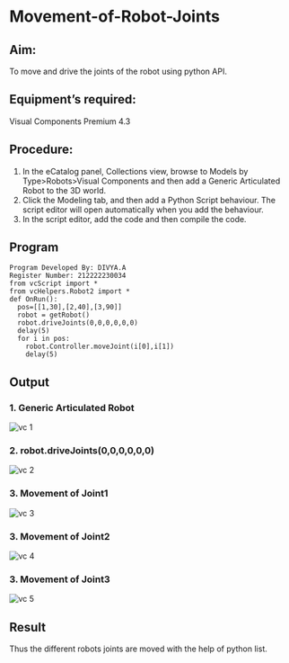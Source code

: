 # Movement-of-Robot-Joints
## Aim:  
To move and drive the joints of the robot using python API.

## Equipment’s required:

Visual Components Premium 4.3

## Procedure:

1. 	In the eCatalog panel, Collections view, browse to Models by Type>Robots>Visual Components and then add a Generic Articulated Robot to the 3D world.
2. 	Click the Modeling tab, and then add a Python Script behaviour. The script editor will open automatically when you add the behaviour.
3. 	In the script editor, add the code and then compile the code.

## Program
```
Program Developed By: DIVYA.A
Register Number: 212222230034
from vcScript import *
from vcHelpers.Robot2 import *
def OnRun():
  pos=[[1,30],[2,40],[3,90]]
  robot = getRobot()
  robot.driveJoints(0,0,0,0,0,0)
  delay(5)
  for i in pos:
    robot.Controller.moveJoint(i[0],i[1])
    delay(5)

```
## Output
### 1. Generic Articulated Robot
![vc 1](https://github.com/Divya110205/Movement-of-Robot-Joints/assets/119404855/280c64f8-a3eb-46bf-a48e-ad7b595e42ed)




### 2. robot.driveJoints(0,0,0,0,0,0)
![vc 2](https://github.com/Divya110205/Movement-of-Robot-Joints/assets/119404855/ace04059-707a-40a5-8234-545b1cfd31ba)


### 3. Movement of Joint1
![vc 3](https://github.com/Divya110205/Movement-of-Robot-Joints/assets/119404855/b3c06a4b-3dd2-40f5-a7e2-544dbd1d0ad7)


### 3. Movement of Joint2
![vc 4](https://github.com/Divya110205/Movement-of-Robot-Joints/assets/119404855/ad5f8f7d-f838-4860-9c62-8a93f4602fb3)

### 3. Movement of Joint3
![vc 5](https://github.com/Divya110205/Movement-of-Robot-Joints/assets/119404855/4e3b0b85-df67-470c-932b-0962c386dd62)


## Result 
Thus the different robots joints are moved with the help of python list.


